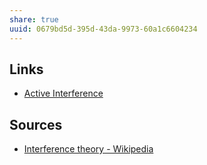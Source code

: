 ```yaml
---
share: true
uuid: 0679bd5d-395d-43da-9973-60a1c6604234
---
```


## Links

* [Active Interference](/4c7376a5-788e-4890-b0f5-c23a344b470c)

## Sources

* [Interference theory - Wikipedia](https://en.wikipedia.org/wiki/Interference_theory)